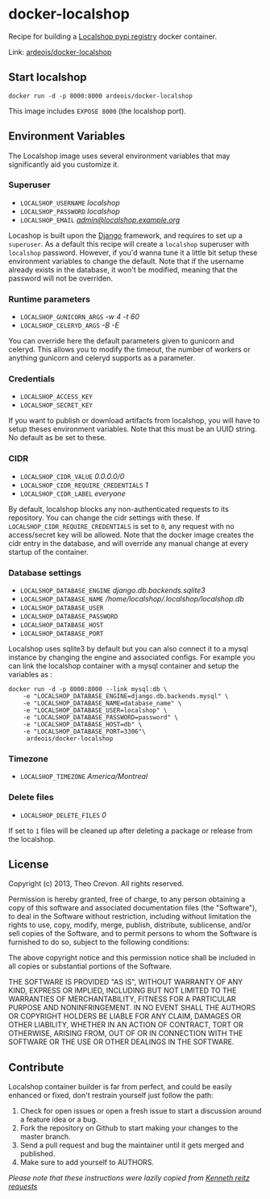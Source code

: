 # docker-localshop

Recipe for building a [Localshop pypi registry](https://github.com/mvantellingen/localshop) docker container.

Link: [ardeois/docker-localshop](https://registry.hub.docker.com/u/ardeois/docker-localshop/)

## Start localshop

    docker run -d -p 8000:8000 ardeois/docker-localshop
This image includes `EXPOSE 8000` (the localshop port).

## Environment Variables

The Localshop image uses several environment variables that may significantly aid you customize it.

### Superuser

* `LOCALSHOP_USERNAME` *localshop*
* `LOCALSHOP_PASSWORD` *localshop*
* `LOCALSHOP_EMAIL` *admin@localshop.example.org*

Locashop is built upon the [Django](https://www.djangoproject.com/) framework, and requires to set up a ``superuser``. As a default this recipe
will create a ``localshop`` superuser with ``localshop`` password. However, if you'd wanna tune it a little bit setup these environment variables to change the default.
Note that if the username already exists in the database, it won't be modified, meaning that the password will not be overriden.

### Runtime parameters

* `LOCALSHOP_GUNICORN_ARGS` *-w 4 -t 60*
* `LOCALSHOP_CELERYD_ARGS` *-B -E*

You can override here the default parameters given to gunicorn and celeryd. This allows you to modify the timeout, the number of workers or anything gunicorn and celeryd supports as a parameter.

### Credentials

* `LOCALSHOP_ACCESS_KEY`
* `LOCALSHOP_SECRET_KEY`

If you want to publish or download artifacts from localshop, you will have to setup theses environment variables. Note that this must be an UUID string.
No default as be set to these.

### CIDR

* `LOCALSHOP_CIDR_VALUE` *0.0.0.0/0*
* `LOCALSHOP_CIDR_REQUIRE_CREDENTIALS` *1* 
* `LOCALSHOP_CIDR_LABEL` *everyone*

By default, localshop blocks any non-authenticated requests to its repository. You can change the cidr settings with these. If `LOCALSHOP_CIDR_REQUIRE_CREDENTIALS` is set to `0`, any request with no access/secret key will be allowed.
Note that the docker image creates the cidr entry in the database, and will override any manual change at every startup of the container. 

### Database settings

* `LOCALSHOP_DATABASE_ENGINE` *django.db.backends.sqlite3*
* `LOCALSHOP_DATABASE_NAME` */home/localshop/.localshop/localshop.db*
* `LOCALSHOP_DATABASE_USER`
* `LOCALSHOP_DATABASE_PASSWORD`
* `LOCALSHOP_DATABASE_HOST`
* `LOCALSHOP_DATABASE_PORT`

Localshop uses sqlite3 by default but you can also connect it to a mysql instance by changing the engine and associated configs.
For example you can link the localshop container with a mysql container and setup the variables as :

    docker run -d -p 8000:8000 --link mysql:db \ 
        -e "LOCALSHOP_DATABASE_ENGINE=django.db.backends.mysql" \
        -e "LOCALSHOP_DATABASE_NAME=database_name" \
        -e "LOCALSHOP_DATABASE_USER=localshop" \
        -e "LOCALSHOP_DATABASE_PASSWORD=password" \
        -e "LOCALSHOP_DATABASE_HOST=db" \
        -e "LOCALSHOP_DATABASE_PORT=3306"\
         ardeois/docker-localshop 


### Timezone
* `LOCALSHOP_TIMEZONE` *America/Montreal*

### Delete files
* `LOCALSHOP_DELETE_FILES` *0*

If set to `1` files will be cleaned up after deleting a package or release from the localshop.


## License

Copyright (c) 2013, Theo Crevon. All rights reserved.


Permission is hereby granted, free of charge, to any person obtaining a copy
of this software and associated documentation files (the "Software"), to deal
in the Software without restriction, including without limitation the rights
to use, copy, modify, merge, publish, distribute, sublicense, and/or sell
copies of the Software, and to permit persons to whom the Software is
furnished to do so, subject to the following conditions:

The above copyright notice and this permission notice shall be included in
all copies or substantial portions of the Software.

THE SOFTWARE IS PROVIDED "AS IS", WITHOUT WARRANTY OF ANY KIND, EXPRESS OR
IMPLIED, INCLUDING BUT NOT LIMITED TO THE WARRANTIES OF MERCHANTABILITY,
FITNESS FOR A PARTICULAR PURPOSE AND NONINFRINGEMENT. IN NO EVENT SHALL THE
AUTHORS OR COPYRIGHT HOLDERS BE LIABLE FOR ANY CLAIM, DAMAGES OR OTHER
LIABILITY, WHETHER IN AN ACTION OF CONTRACT, TORT OR OTHERWISE, ARISING FROM,
OUT OF OR IN CONNECTION WITH THE SOFTWARE OR THE USE OR OTHER DEALINGS IN
THE SOFTWARE.


## Contribute

Localshop container builder is far from perfect, and could be easily enhanced or fixed, don't restrain yourself
just follow the path:

1. Check for open issues or open a fresh issue to start a discussion around a feature idea or a bug.
2. Fork the repository on Github to start making your changes to the master branch.
3. Send a pull request and bug the maintainer until it gets merged and published.
4. Make sure to add yourself to AUTHORS.


*Please note that these instructions were lazily copied from [Kenneth reitz requests](https://github.com/kennethreitz/requests)*

